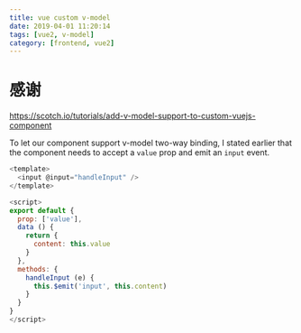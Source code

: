 ```yaml
---
title: vue custom v-model
date: 2019-04-01 11:20:14
tags: [vue2, v-model]
category: [frontend, vue2]
---
```


# 感谢

https://scotch.io/tutorials/add-v-model-support-to-custom-vuejs-component

To let our component support v-model two-way binding, I stated earlier that the component needs to accept a `value` prop and emit an `input` event.

```js
<template>
  <input @input="handleInput" />
</template>

<script>
export default {
  prop: ['value'],
  data () {
    return {
      content: this.value
    }
  },
  methods: {
    handleInput (e) {
      this.$emit('input', this.content)
    }
  }
}
</script>
```

